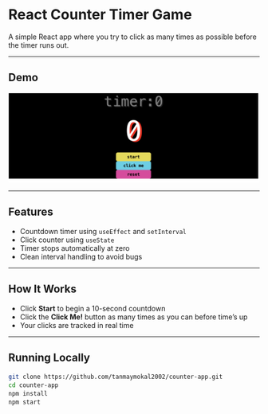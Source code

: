 # React Counter Timer Game

A simple React app where you try to click as many times as possible before the timer runs out.

---

## Demo

![Demo Image](./demo.png)  

---

## Features

- Countdown timer using `useEffect` and `setInterval`
- Click counter using `useState`
- Timer stops automatically at zero
- Clean interval handling to avoid bugs

---

## How It Works

- Click **Start** to begin a 10-second countdown
- Click the **Click Me!** button as many times as you can before time’s up
- Your clicks are tracked in real time

---

## Running Locally

```bash
git clone https://github.com/tanmaymokal2002/counter-app.git
cd counter-app
npm install
npm start
